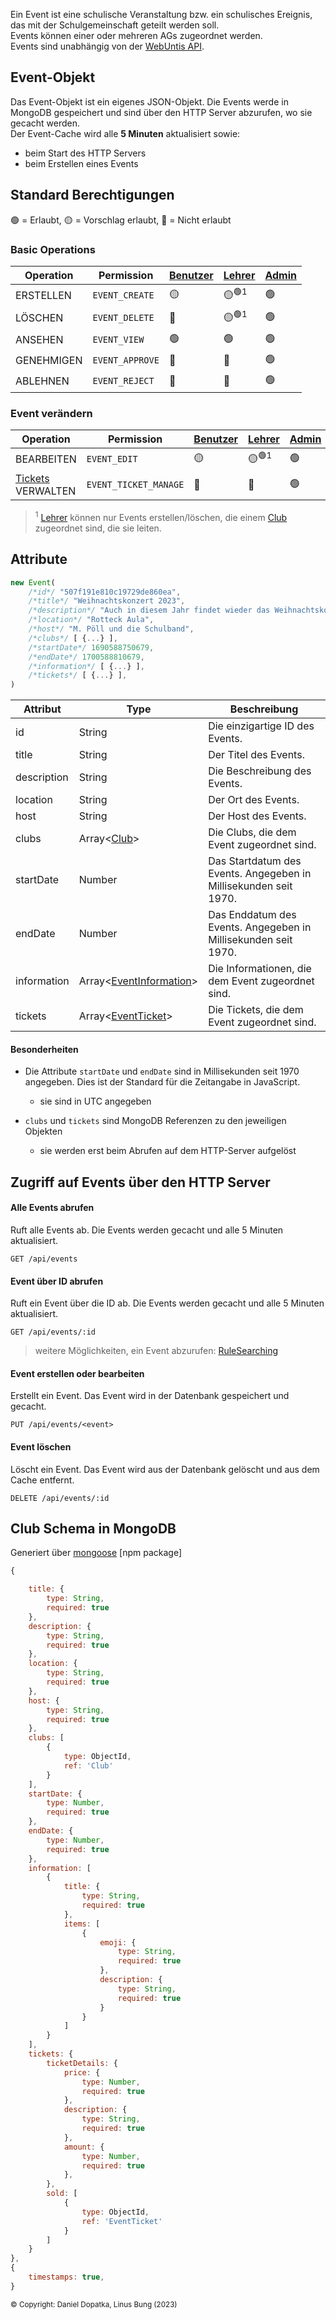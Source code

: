 Ein Event ist eine schulische Veranstaltung bzw. ein schulisches Ereignis, das mit der Schulgemeinschaft geteilt werden soll. \
Events können einer oder mehreren AGs zugeordnet werden. \
Events sind unabhängig von der [WebUntis API](https://help.untis.at/hc/de/articles/4886785534354-API-documentation-for-integration-partners).

## Event-Objekt

Das Event-Objekt ist ein eigenes JSON-Objekt. Die Events werde in MongoDB gespeichert und sind über den HTTP Server abzurufen, wo sie gecacht werden. \
Der Event-Cache wird alle **5 Minuten** aktualisiert sowie:
- beim Start des HTTP Servers
- beim Erstellen eines Events

## Standard Berechtigungen

🟢 = Erlaubt,
🟡 = Vorschlag erlaubt,
🔴 = Nicht erlaubt

### Basic Operations

| Operation  | Permission      | [Benutzer](https://github.com/Academi-fy/backend/wiki/User) | [Lehrer](https://github.com/Academi-fy/backend/wiki/User) | [Admin](https://github.com/Academi-fy/backend/wiki/User) |
|------------|-----------------|-------------------------------------------------------------|-----------------------------------------------------------|----------------------------------------------------------|
| ERSTELLEN  | `EVENT_CREATE`  | 🟡                                                          | 🟡<sup>🟢1</sup>                                          | 🟢                                                       |
| LÖSCHEN    | `EVENT_DELETE`  | 🔴                                                          | 🟡<sup>🟢1</sup>                                          | 🟢                                                       |
| ANSEHEN    | `EVENT_VIEW`    | 🟢                                                          | 🟢                                                        | 🟢                                                       |
| GENEHMIGEN | `EVENT_APPROVE` | 🔴                                                          | 🔴                                                        | 🟢                                                       |
| ABLEHNEN   | `EVENT_REJECT`  | 🔴                                                          | 🔴                                                        | 🟢                                                       |

### Event verändern

| Operation                                                            | Permission            | [Benutzer](https://github.com/Academi-fy/backend/wiki/User) | [Lehrer](https://github.com/Academi-fy/backend/wiki/User) | [Admin](https://github.com/Academi-fy/backend/wiki/User) |
|----------------------------------------------------------------------|-----------------------|-------------------------------------------------------------|-----------------------------------------------------------|----------------------------------------------------------|
| BEARBEITEN                                                           | `EVENT_EDIT`          | 🟡                                                          | 🟡<sup>🟢1</sup>                                          | 🟢                                                       |
| [Tickets](https://github.com/Academi-fy/backend/wiki/User) VERWALTEN | `EVENT_TICKET_MANAGE` | 🔴                                                          | 🔴                                                        | 🟢                                                       |

> <sup>1</sup> [Lehrer](https://github.com/Academi-fy/backend/wiki/User) können nur Events erstellen/löschen, die einem [Club](https://github.com/Academi-fy/backend/wiki/Club) zugeordnet sind, die sie leiten.

## Attribute

```javascript
new Event(
    /*id*/ "507f191e810c19729de860ea",
    /*title*/ "Weihnachtskonzert 2023",
    /*description*/ "Auch in diesem Jahr findet wieder das Weihnachtskonzert statt [...]", // [...] = nur hier gekürzt
    /*location*/ "Rotteck Aula",
    /*host*/ "M. Pöll und die Schulband",
    /*clubs*/ [ {...} ],
    /*startDate*/ 1690588750679,
    /*endDate*/ 1700588810679,
    /*information*/ [ {...} ],
    /*tickets*/ [ {...} ],
)
```

| Attribut    | Type                                                                                   | Beschreibung                                                     |
|-------------|----------------------------------------------------------------------------------------|------------------------------------------------------------------|
| id          | String                                                                                 | Die einzigartige ID des Events.                                  |
| title       | String                                                                                 | Der Titel des Events.                                            |
| description | String                                                                                 | Die Beschreibung des Events.                                     |
| location    | String                                                                                 | Der Ort des Events.                                              |
| host        | String                                                                                 | Der Host des Events.                                             |
| clubs       | Array<[Club](https://github.com/Academi-fy/backend/wiki/Club)>                         | Die Clubs, die dem Event zugeordnet sind.                        |
| startDate   | Number                                                                                 | Das Startdatum des Events. Angegeben in Millisekunden seit 1970. |
| endDate     | Number                                                                                 | Das Enddatum des Events. Angegeben in Millisekunden seit 1970.   |
| information | Array<[EventInformation](https://github.com/Academi-fy/backend/wiki/EventInformation)> | Die Informationen, die dem Event zugeordnet sind.                |
| tickets     | Array<[EventTicket](https://github.com/Academi-fy/backend/wiki/EventTicket)>           | Die Tickets, die dem Event zugeordnet sind.                      |

#### Besonderheiten

- Die Attribute `startDate` und `endDate` sind in Millisekunden seit 1970 angegeben. Dies ist der Standard für die Zeitangabe in JavaScript.
  - sie sind in UTC angegeben

- `clubs` und `tickets` sind MongoDB Referenzen zu den jeweiligen Objekten
  - sie werden erst beim Abrufen auf dem HTTP-Server aufgelöst

## Zugriff auf Events über den HTTP Server

#### Alle Events abrufen

Ruft alle Events ab. Die Events werden gecacht und alle 5 Minuten aktualisiert.

``` http request
GET /api/events
```              

#### Event über ID abrufen

Ruft ein Event über die ID ab. Die Events werden gecacht und alle 5 Minuten aktualisiert.

``` http request
GET /api/events/:id
```

> weitere Möglichkeiten, ein Event abzurufen: [RuleSearching](https://github.com/Academi-fy/backend/wiki/RuleSearching)

#### Event erstellen oder bearbeiten

Erstellt ein Event. Das Event wird in der Datenbank gespeichert und gecacht.

``` http request
PUT /api/events/<event>
```

#### Event löschen

Löscht ein Event. Das Event wird aus der Datenbank gelöscht und aus dem Cache entfernt.

```http request
DELETE /api/events/:id
```

## Club Schema in MongoDB

Generiert über [mongoose](https://mongoosejs.com/docs/guide.html) [npm package]

```javascript
{

    title: {
        type: String,
        required: true
    },
    description: {
        type: String,
        required: true
    },
    location: {
        type: String,
        required: true
    },
    host: {
        type: String,
        required: true
    },
    clubs: [
        {
            type: ObjectId,
            ref: 'Club'
        }
    ],
    startDate: {
        type: Number,
        required: true
    },
    endDate: {
        type: Number,
        required: true
    },
    information: [
        {
            title: {
                type: String,
                required: true
            },
            items: [
                {
                    emoji: {
                        type: String,
                        required: true
                    },
                    description: {
                        type: String,
                        required: true
                    }
                }
            ]
        }
    ],
    tickets: {
        ticketDetails: {
            price: {
                type: Number,
                required: true
            },
            description: {
                type: String,
                required: true
            },
            amount: {
                type: Number,
                required: true
            },
        },
        sold: [
            {
                type: ObjectId,
                ref: 'EventTicket'
            }
        ]
    }
},
{
    timestamps: true,
}
```

<sub>© Copyright: Daniel Dopatka, Linus Bung (2023)</sub>